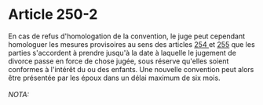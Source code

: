 # Article 250-2

En cas de refus d'homologation de la convention, le juge peut cependant homologuer les mesures provisoires au sens des articles <a href='/code-civil/livre-ier-des-personnes/titre-vi-du-divorce/chapitre-ii-de-la-procedure-du-divorce/section-3-des-mesures-provisoires/254.md' title='Code civil - art. 254 (V)'>254 </a>et <a href='/code-civil/livre-ier-des-personnes/titre-vi-du-divorce/chapitre-ii-de-la-procedure-du-divorce/section-3-des-mesures-provisoires/255.md' title='Code civil - art. 255 (V)'>255</a> que les parties s'accordent à prendre jusqu'à la date à laquelle le jugement de divorce passe en force de chose jugée, sous réserve qu'elles soient conformes à l'intérêt du ou des enfants. Une nouvelle convention peut alors être présentée par les époux dans un délai maximum de six mois.<br/><br/><i>NOTA:</i>